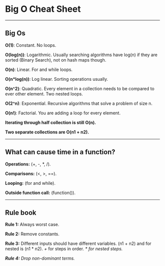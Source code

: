 # Big O Cheat Sheet
<hr>

## Big Os
**O(1)**: Constant. No loops.

**O(log(n))**: Logarithmic. Usually searching algorithms have log(n) if they are sorted (Binary Search), not on hash maps though.

**O(n)**: Linear. For and while loops.

**O(n*log(n))**: Log linear. Sorting operations usually.

**O(n^2)**: Quadratic. Every element in a collection needs to be compared to ever other element. Two nested loops.

**O(2^n)**: Exponential. Recursive algorithms that solve a problem of size n.

**O(n!)**: Factorial. You are adding a loop for every element.

**Iterating through half collection is still O(n).**

**Two separate collections are O(n1 + n2).**
<hr>

## What can cause time in a function?
**Operations:** (+, -, *, /).

**Comparisons:** (<, >, ==).

**Looping:** (for and while).

**Outside function call:** (function()).
<hr>

## Rule book
**Rule 1:** Always worst case.

**Rule 2:** Remove constants.

**Rule 3:** Different inputs should have different variables. (n1 + n2) and for nested is (n1 * n2). *+* for steps in order. <i>*<i> for nested steps.

**Rule 4:** Drop non-dominant terms.
